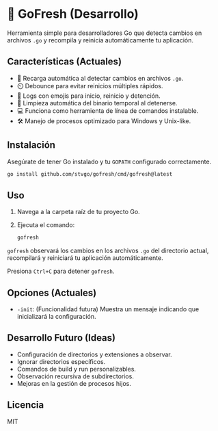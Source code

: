 # 🥬 GoFresh (Desarrollo)

Herramienta simple para desarrolladores Go que detecta cambios en archivos `.go` y recompila y reinicia automáticamente tu aplicación.

## Características (Actuales)

*   🔄 Recarga automática al detectar cambios en archivos `.go`.
*   ⏲️ Debounce para evitar reinicios múltiples rápidos.
*   🚀 Logs con emojis para inicio, reinicio y detención.
*   🧹 Limpieza automática del binario temporal al detenerse.
*   💻 Funciona como herramienta de línea de comandos instalable.
*   🛠️ Manejo de procesos optimizado para Windows y Unix-like.

## Instalación

Asegúrate de tener Go instalado y tu `GOPATH` configurado correctamente.

```bash
go install github.com/stvgo/gofresh/cmd/gofresh@latest
```

## Uso

1.  Navega a la carpeta raíz de tu proyecto Go.
2.  Ejecuta el comando:

    ```bash
    gofresh
    ```

`gofresh` observará los cambios en los archivos `.go` del directorio actual, recompilará y reiniciará tu aplicación automáticamente.

Presiona `Ctrl+C` para detener `gofresh`.

## Opciones (Actuales)

*   `-init`: (Funcionalidad futura) Muestra un mensaje indicando que inicializará la configuración.

## Desarrollo Futuro (Ideas)

*   Configuración de directorios y extensiones a observar.
*   Ignorar directorios específicos.
*   Comandos de build y run personalizables.
*   Observación recursiva de subdirectorios.
*   Mejoras en la gestión de procesos hijos.

## Licencia

MIT 